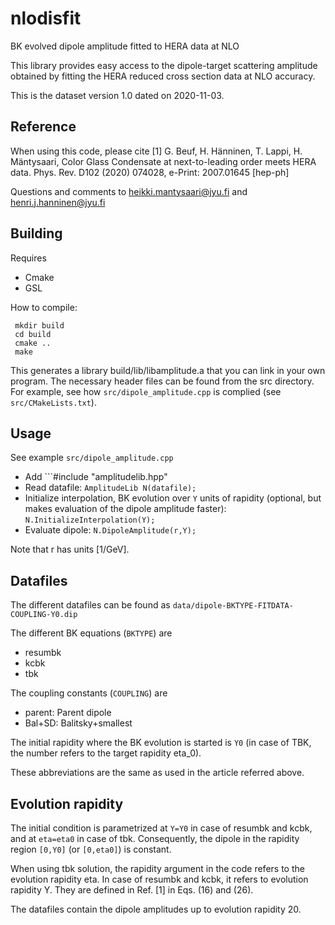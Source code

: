 # nlodisfit
BK evolved dipole amplitude fitted to HERA data at NLO

This library provides easy access to the dipole-target scattering amplitude obtained by fitting the HERA reduced cross section data at NLO accuracy.

This is the dataset version 1.0 dated on 2020-11-03. 

## Reference
When using this code, please cite
[1] G. Beuf, H. Hänninen, T. Lappi, H. Mäntysaari, Color Glass Condensate at next-to-leading order meets HERA data. Phys. Rev. D102 (2020) 074028, e-Print: 2007.01645 [hep-ph]

Questions and comments to heikki.mantysaari@jyu.fi and henri.j.hanninen@jyu.fi

## Building
Requires
* Cmake
* GSL

How to compile:
```
 mkdir build
 cd build
 cmake ..
 make
```

This generates a library build/lib/libamplitude.a that you can link in your own program. The necessary header files can be found from the src directory. For example, see how ```src/dipole_amplitude.cpp``` is complied (see ```src/CMakeLists.txt```).

## Usage
See example ```src/dipole_amplitude.cpp```

* Add ```#include "amplitudelib.hpp"
* Read datafile: ```AmplitudeLib N(datafile);```
* Initialize interpolation, BK evolution over ```Y``` units of rapidity (optional, but makes evaluation of the dipole amplitude faster): ```N.InitializeInterpolation(Y);```
* Evaluate dipole: ```N.DipoleAmplitude(r,Y);```

Note that r has units [1/GeV].

## Datafiles
The different datafiles can be found as ```data/dipole-BKTYPE-FITDATA-COUPLING-Y0.dip```

The different BK equations (```BKTYPE```) are
* resumbk
* kcbk
* tbk

The coupling constants (```COUPLING```) are
* parent: Parent dipole
* Bal+SD: Balitsky+smallest

The initial rapidity where the BK evolution is started is ```Y0``` (in case of TBK, the number refers to the target rapidity eta_0).

These abbreviations are the same as used in the article referred above.

## Evolution rapidity
The initial condition is parametrized at ```Y=Y0``` in case of resumbk and kcbk, and at ```eta=eta0``` in case of tbk. Consequently, the dipole in the rapidity region ```[0,Y0]``` (or ```[0,eta0]```) is constant. 

When using tbk solution, the rapidity argument in the code refers to the evolution rapidity eta. In case of resumbk and kcbk, it refers to evolution rapidity Y. They are defined in Ref. [1] in Eqs. (16) and (26).

The datafiles contain the dipole amplitudes up to evolution rapidity 20.
